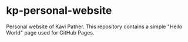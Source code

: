 # kp-personal-website

Personal website of Kavi Pather. This repository contains a simple "Hello World" page used for GitHub Pages.
